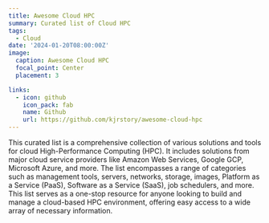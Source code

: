 ```yaml
---
title: Awesome Cloud HPC
summary: Curated list of Cloud HPC
tags:
  - Cloud
date: '2024-01-20T08:00:00Z'
image:
  caption: Awesome Cloud HPC
  focal_point: Center
  placement: 3

links:
  - icon: github
    icon_pack: fab
    name: Github
    url: https://github.com/kjrstory/awesome-cloud-hpc
---
```


This curated list is a comprehensive collection of various solutions and tools for cloud High-Performance Computing (HPC).
It includes solutions from major cloud service providers like Amazon Web Services, Google GCP, Microsoft Azure, and more.
The list encompasses a range of categories such as management tools, servers, networks, storage, images, Platform as a Service (PaaS), Software as a Service (SaaS), job schedulers, and more. 
This list serves as a one-stop resource for anyone looking to build and manage a cloud-based HPC environment, offering easy access to a wide array of necessary information.

